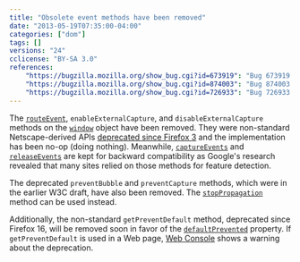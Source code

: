```yaml
---
title: "Obsolete event methods have been removed"
date: "2013-05-19T07:35:00-04:00"
categories: ["dom"]
tags: []
versions: "24"
cclicense: "BY-SA 3.0"
references:
    "https://bugzilla.mozilla.org/show_bug.cgi?id=673919": "Bug 673919 – Remove routeEvent, enableExternalCapture and disableExternalCapture"
    "https://bugzilla.mozilla.org/show_bug.cgi?id=874003": "Bug 874003 – Remove preventBubble and preventCapture"
    "https://bugzilla.mozilla.org/show_bug.cgi?id=726933": "Bug 726933 – Warn about getPreventDefault being deprecated"
---
```

The [`routeEvent`](https://developer.mozilla.org/en-US/docs/Web/API/window.routeEvent), `enableExternalCapture`, and `disableExternalCapture` methods on the [`window`](https://developer.mozilla.org/en-US/docs/Web/API/window) object have been removed. They were non-standard Netscape-derived APIs [deprecated since Firefox 3](https://developer.mozilla.org/en-US/docs/Gecko_1.9_Changes_affecting_websites) and the implementation has been no-op (doing nothing). Meanwhile, [`captureEvents`](https://developer.mozilla.org/en-US/docs/Web/API/window.captureEvents) and [`releaseEvents`](https://developer.mozilla.org/en-US/docs/Web/API/window.releaseEvents) are kept for backward compatibility as Google's research revealed that many sites relied on those methods for feature detection.

The deprecated `preventBubble` and `preventCapture` methods, which were in the earlier W3C draft, have also been removed. The [`stopPropagation`](https://developer.mozilla.org/en-US/docs/Web/API/event.stopPropagation) method can be used instead.

Additionally, the non-standard `getPreventDefault` method, deprecated since Firefox 16, will be removed soon in favor of the [`defaultPrevented`](https://developer.mozilla.org/en-US/docs/Web/API/event.defaultPrevented) property. If `getPreventDefault` is used in a Web page, [Web Console](https://developer.mozilla.org/en-US/docs/Tools/Web_Console) shows a warning about the deprecation.
